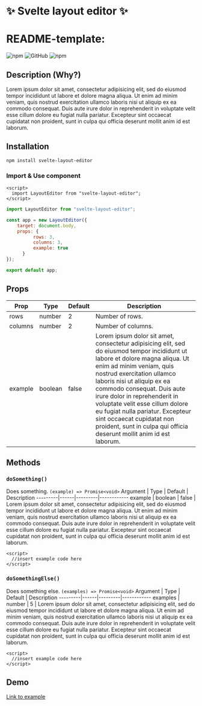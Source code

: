# ✨ Svelte layout editor ✨
# README-template:
![npm](https://img.shields.io/npm/v/svelte-layout-editor?style=plastic) ![GitHub](https://img.shields.io/github/license/wiviwonderwoman/svelte-layout-editor?style=plastic) ![npm](https://img.shields.io/npm/dw/svelte-layout-editor?style=plastic) 
## Description (Why?)
Lorem ipsum dolor sit amet, consectetur adipisicing elit, sed do eiusmod tempor incididunt ut labore et dolore magna aliqua. Ut enim ad minim veniam, quis nostrud exercitation ullamco laboris nisi ut aliquip ex ea commodo consequat. Duis aute irure dolor in reprehenderit in voluptate velit esse cillum dolore eu fugiat nulla pariatur. Excepteur sint occaecat cupidatat non proident, sunt in culpa qui officia deserunt mollit anim id est laborum.

## Installation
`npm install svelte-layout-editor`
### Import & Use component
```svelte
<script>
  import LayoutEditor from "svelte-layout-editor";
</script>
``` 

```javascript
import LayoutEditor from "svelte-layout-editor";

const app = new LayoutEditor({
	target: document.body,
	props: {
          rows: 3,
          columns: 3,
          example: true
      }
});

export default app;
```

## Props
  Prop  | Type  | Default | Description
-----|------|---------|-----------
rows | number | 2 | Number of rows.
columns | number | 2 | Number of columns.
example | boolean | false | 	Lorem ipsum dolor sit amet, consectetur adipisicing elit, sed do eiusmod tempor incididunt ut labore et dolore magna aliqua. Ut enim ad minim veniam, quis nostrud exercitation ullamco laboris nisi ut aliquip ex ea commodo consequat. Duis aute irure dolor in reprehenderit in voluptate velit esse cillum dolore eu fugiat nulla pariatur. Excepteur sint occaecat cupidatat non proident, sunt in culpa qui officia deserunt mollit anim id est laborum.

## Methods
### `doSomething()`
Does something. `(example) => Promise<void>`
Argument | Type | Default | Description
---------|------|---------|------------
example | boolean | false | 	Lorem ipsum dolor sit amet, consectetur adipisicing elit, sed do eiusmod tempor incididunt ut labore et dolore magna aliqua. Ut enim ad minim veniam, quis nostrud exercitation ullamco laboris nisi ut aliquip ex ea commodo consequat. Duis aute irure dolor in reprehenderit in voluptate velit esse cillum dolore eu fugiat nulla pariatur. Excepteur sint occaecat cupidatat non proident, sunt in culpa qui officia deserunt mollit anim id est laborum.
```svelte
<script>
  //insert example code here
</script>
```

### `doSomethingElse()`
Does something else. `(examples) => Promise<void>`
Argument | Type | Default | Description
---------|------|---------|------------
examples | number | 5 | 	Lorem ipsum dolor sit amet, consectetur adipisicing elit, sed do eiusmod tempor incididunt ut labore et dolore magna aliqua. Ut enim ad minim veniam, quis nostrud exercitation ullamco laboris nisi ut aliquip ex ea commodo consequat. Duis aute irure dolor in reprehenderit in voluptate velit esse cillum dolore eu fugiat nulla pariatur. Excepteur sint occaecat cupidatat non proident, sunt in culpa qui officia deserunt mollit anim id est laborum.
```svelte
<script>
  //insert example code here
</script>
```

## Demo
[Link to example](./example)





